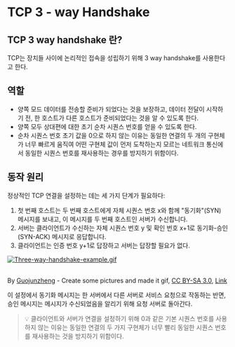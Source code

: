 
# TCP 3 - way Handshake

## TCP 3 way handshake 란?

TCP는 장치들 사이에 논리적인 접속을 성립하기 위해  3 way handshake를 사용한다고 한다.

## 역할

- 양쪽 모드 데이터를 전송할 준비가 되었다는 것을 보장하고, 데이터 전달이 시작하기 전, 한 호스트가 다른 호스트가 준비되었다는 것을 알 수 있도록 한다.
- 양쪽 모두 상대편에 대한 초기 순차 시퀀스 번호를 얻을 수 있도록 한다.
- 순차 시퀀스 번호 초기 값을 0으로 하지 않는 이유는 동일한 연결의 두 개의 구현체가 너무 빠르게 움직여 어떤 구현체 값이 먼저 도착하는지 모르는 네트워크 통신에서 동일한 시퀀스 번호를 재사용하는 경우를 방지하기 위함이다.

## 동작 원리

정상적인 TCP 연결을 설정하는 데는 세 가지 단계가 필요하다:

1. 첫 번째 호스트는 두 번째 호스트에게 자체 시퀀스 번호 x와 함께 "동기화"(SYN) 메시지를 보내고, 이 메시지를 두 번째 호스트인 서버가 수신합니다.
2. 서버는 클라이언트가 수신하는 자체 시퀀스 번호 y 및 확인 번호 x+1로 동기화-승인(SYN-ACK) 메시지로 응답합니다.
3. 클라이언트는 인증 번호  y+1로 답장하고 서버는 답장할 필요가 없다.


<p><a href="https://commons.wikimedia.org/wiki/File:Three-way-handshake-example.gif#/media/File:Three-way-handshake-example.gif"><img src="https://upload.wikimedia.org/wikipedia/commons/f/f0/Three-way-handshake-example.gif" alt="Three-way-handshake-example.gif">

</a><br> By <a href="//commons.wikimedia.org/w/index.php?title=User:Guojunzheng&action=edit&redlink=1" class="new" title="User:Guojunzheng (page does not exist)">Guojunzheng</a> - Create some pictures and made it gif, <a href="https://creativecommons.org/licenses/by-sa/3.0" title="Creative Commons Attribution-Share Alike 3.0">CC BY-SA 3.0</a>, <a href="https://commons.wikimedia.org/w/index.php?curid=24426758">Link</a></p>

이 설정에서 동기화 메시지는 한 서버에서 다른 서버로 서비스 요청으로 작동하는 반면, 승인 메시지는 메시지가 수신되었음을 알리기 위해 요청 서버로 돌아간다.


>💡 클라이언트와 서버가 연결을 설정하기 위해 0과 같은 기본 시퀀스 번호를 사용하지 않는 이유는 동일한 연결의 두 가지 구현체가 너무 빨리 동일한 시퀀스 번호를 재사용하는 것을 방지하기 위함이다.